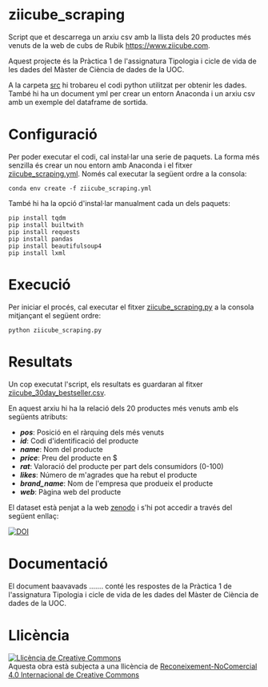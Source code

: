 # ziicube_scraping

Script que et descarrega un arxiu csv amb la llista dels 20 productes més venuts de la web de cubs de Rubik https://www.ziicube.com.

Aquest projecte és la Pràctica 1 de l'assignatura Tipologia i cicle de vida de les dades del Màster de Ciència de dades de la UOC.

A la carpeta [src](src) hi trobareu el codi python utilitzat per obtenir les dades. També hi ha un document yml per crear un entorn Anaconda i un arxiu csv amb un exemple del dataframe de sortida.

# Configuració

Per poder executar el codi, cal instal·lar una serie de paquets. La forma més senzilla és crear un nou entorn amb Anaconda i el fitxer [ziicube_scraping.yml](src/ziicube_scraping.yml). Només cal executar la següent ordre a la consola:

```
conda env create -f ziicube_scraping.yml
```

També hi ha la opció d'instal·lar manualment cada un dels paquets:

```
pip install tqdm
pip install builtwith
pip install requests
pip install pandas
pip install beautifulsoup4
pip install lxml
```

# Execució

Per iniciar el procés, cal executar el fitxer [ziicube_scraping.py](src/ziicube_scraping.py) a la consola mitjançant el següent ordre:

```
python ziicube_scraping.py
```

# Resultats

Un  cop executat l'script, els resultats es guardaran al fitxer [ziicube_30day_bestseller.csv](src/ziicube_30day_bestseller.csv).

En aquest arxiu hi ha la relació dels 20 productes més venuts amb els següents atributs:
- ***pos***: Posició en el ràrquing dels més venuts	
- ***id***:	Codi d'identificació del producte
- ***name***: Nom del producte
- ***price***: Preu del producte en $
- ***rat***: Valoració del producte per part dels consumidors (0-100)
- ***likes***: Número de m'agrades que ha rebut el producte
- ***brand_name***:	Nom de l'empresa que produeix el producte
- ***web***: Pàgina web del producte

El dataset està penjat a la web [zenodo](https://zenodo.org/) i s'hi pot accedir a través del següent enllaç:

[![DOI](https://zenodo.org/badge/DOI/10.5281/zenodo.5644225.svg)](https://doi.org/10.5281/zenodo.5644225)

# Documentació

El document baavavads ....... conté les respostes de la Pràctica 1 de l'assignatura Tipologia i cicle de vida de les dades del Màster de Ciència de dades de la UOC.

# Llicència

<a rel="license" href="http://creativecommons.org/licenses/by-nc/4.0/"><img alt="Llicència de Creative Commons" style="border-width:0" src="https://i.creativecommons.org/l/by-nc/4.0/88x31.png" /></a><br />Aquesta obra està subjecta a una llicència de <a rel="license" href="http://creativecommons.org/licenses/by-nc/4.0/">Reconeixement-NoComercial 4.0 Internacional de Creative Commons</a>
